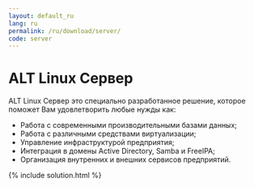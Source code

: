 ```yaml
---
layout: default_ru
lang: ru
permalink: /ru/download/server/
code: server
---
```


# ALT Linux Сервер

ALT Linux Сервер это специально разработанное решение, которое поможет
Вам удовлетворить любые нужды как:

* Работа с современными производительными базами данных;
* Работа с различными средствами виртуализации;
* Управление инфраструктурой предприятия;
* Интеграция в домены Active Directory, Samba и FreeIPA;
* Организация внутренних и внешних сервисов предприятий.

{% include solution.html %}
